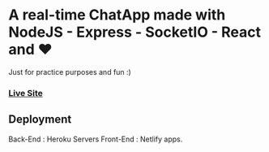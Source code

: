 # A real-time ChatApp made with NodeJS - Express - SocketIO - React and ❤️

Just for practice purposes and fun :)


### [Live Site](https://eko-chatapp.netlify.app/)

## Deployment
Back-End : Heroku Servers 
Front-End : Netlify apps.
